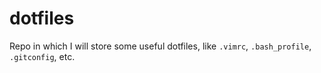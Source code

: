 # dotfiles

Repo in which I will store some useful dotfiles, like `.vimrc`, `.bash_profile`, `.gitconfig`, etc.
